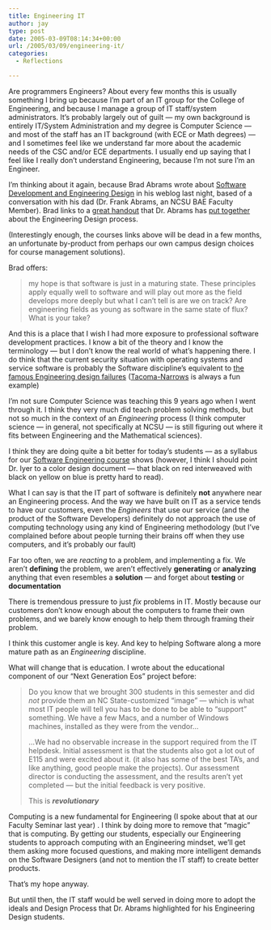 ```yaml
---
title: Engineering IT
author: jay
type: post
date: 2005-03-09T08:14:34+00:00
url: /2005/03/09/engineering-it/
categories:
  - Reflections

---
```

Are programmers Engineers? About every few months this is usually something I bring up because I’m part of an IT group for the College of Engineering, and because I manage a group of IT staff/system administrators. It’s probably largely out of guilt — my own background is entirely IT/System Administration and my degree is Computer Science — and most of the staff has an IT background (with ECE or Math degrees) — and I sometimes feel like we understand far more about the academic needs of the CSC and/or ECE departments. I usually end up saying that I feel like I really don’t understand Engineering, because I’m not sure I’m an Engineer.

I’m thinking about it again, because Brad Abrams wrote about [Software Development and Engineering Design][1] in his weblog last night, based of a conversation with his dad (Dr. Frank Abrams, an NCSU BAE Faculty Member). Brad links to a [great handout][2] that Dr. Abrams has [put together][3] about the Engineering Design process.

(Interestingly enough, the courses links above will be dead in a few months, an unfortunate by-product from perhaps our own campus design choices for course management solutions).

Brad offers:

> my hope is that software is just in a maturing state. These principles apply equally well to software and will play out more as the field develops more deeply but what I can’t tell is are we on track? Are engineering fields as young as software in the same state of flux? What is your take?

And this is a place that I wish I had more exposure to professional software development practices. I know a bit of the theory and I know the terminology — but I don’t know the real world of what’s happening there. I do think that the current security situation with operating systems and service software is probably the Software discipline’s equivalent to [the famous Engineering design failures][4] ([Tacoma-Narrows][5] is always a fun example)

I’m not sure Computer Science was teaching this 9 years ago when I went through it. I think they very much did teach problem solving methods, but not so much in the context of an _Engineering_ process (I think computer science — in general, not specifically at NCSU — is still figuring out where it fits between Engineering and the Mathematical sciences).

I think they are doing quite a bit better for today’s students — as a syllabus for our [Software Engineering course][6] shows (however, I think I should point Dr. Iyer to a color design document — that black on red interweaved with black on yellow on blue is pretty hard to read).

What I can say is that the IT part of software is definitely **not** anywhere near an Engineering process. And the way we have built on IT as a service tends to have our customers, even the _Engineers_ that use our service (and the product of the Software Developers) definitely do not approach the use of computing technology using any kind of Engineering methodology (but I’ve complained before about people turning their brains off when they use computers, and it’s probably our fault)

Far too often, we are _reacting_ to a problem, and implementing a fix. We aren’t **defining** the problem, we aren’t effectively **generating** or **analyzing** anything that even resembles a **solution** — and forget about **testing** or **documentation**

There is tremendous pressure to just _fix_ problems in IT. Mostly because our customers don’t know enough about the computers to frame their own problems, and we barely know enough to help them through framing their problem.

I think this customer angle is key. And key to helping Software along a more mature path as an _Engineering_ discipline.

What will change that is education. I wrote about the educational component of our “Next Generation Eos” project before:

> Do you know that we brought 300 students in this semester and did _not_ provide them an NC State-customized “image” — which is what most IT people will tell you has to be done to be able to “support” something. We have a few Macs, and a number of Windows machines, installed as they were from the vendor…
> 
> …We had no observable increase in the support required from the IT helpdesk. Initial assessment is that the students also got a lot out of E115 and were excited about it. (it also has some of the best TA’s, and like anything, good people make the projects). Our assessment director is conducting the assessment, and the results aren’t yet completed — but the initial feedback is very positive.
> 
> This is **_revolutionary_**

Computing is a new fundamental for Engineering (I spoke about that at our Faculty Seminar last year) . I think by doing more to remove that “magic” that is computing. By getting our students, especially our Engineering students to approach computing with an Engineering mindset, we’ll get them asking more focused questions, and making more intelligent demands on the Software Designers (and not to mention the IT staff) to create better products.

That’s my hope anyway.

But until then, the IT staff would be well served in doing more to adopt the ideals and Design Process that Dr. Abrams highlighted for his Engineering Design students.

 [1]: http://blogs.msdn.com/brada/archive/2005/03/07/389182.aspx
 [2]: http://courses.ncsu.edu/bae452/lec/001/classes/documents/designprocess.pdf
 [3]: http://courses.ncsu.edu/bae452/lec/001/classes/DesignProcess.htm
 [4]: http://www.englib.cornell.edu/ice/lists/historytechnology/successfail.html
 [5]: http://www.ketchum.org/bridgecollapse.html
 [6]: http://courses.ncsu.edu/csc326/lec/001/